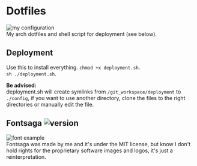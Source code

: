# Dotfiles
![my configuration](/src/rice.png)  
My arch dotfiles and shell script for deployment (see below).  

## Deployment
Use this to install everything.
```chmod +x deployment.sh```.  
```sh ./deployment.sh```.

**Be advised:**  
deployment.sh will create symlinks from `/git_workspace/deployment` to ```./config```, if you want to use another directory, clone the files to the right directories or manually edit the file.  

## Fontsaga ![version](https://img.shields.io/badge/version-0.1.0-red)  
 ![font example](/src/fontsaga.png)  
Fontsaga was made by me and it's under the MIT license, but know I don't hold rights for the proprietary software images and logos, it's just a reinterpretation.
